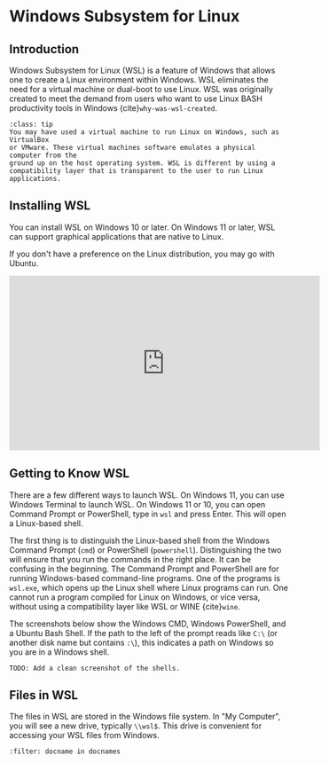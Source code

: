 # Windows Subsystem for Linux

## Introduction

Windows Subsystem for Linux (WSL) is a feature of Windows that allows one to
create a Linux environment within Windows. WSL eliminates the need for a
virtual machine or dual-boot to use Linux. WSL was originally created to meet the
demand from users who want to use Linux BASH productivity tools in Windows
{cite}`why-was-wsl-created`.


`````{admonition} How is WSL different from a virtual machine?
:class: tip
You may have used a virtual machine to run Linux on Windows, such as VirtualBox
or VMware. These virtual machines software emulates a physical computer from the
ground up on the host operating system. WSL is different by using a
compatibility layer that is transparent to the user to run Linux applications.
`````

## Installing WSL

You can install WSL on Windows 10 or later. On Windows 11 or later, WSL can support
graphical applications that are native to Linux.

If you don't have a preference on the Linux distribution, you may go with Ubuntu.

<iframe width="560" height="315" src="https://www.youtube.com/embed/eId6K8d0v6o?si=gnCRURtNuQKkwXrq" title="YouTube video player" frameborder="0" allow="accelerometer; autoplay; clipboard-write; encrypted-media; gyroscope; picture-in-picture; web-share" referrerpolicy="strict-origin-when-cross-origin" allowfullscreen></iframe>

## Getting to Know WSL

There are a few different ways to launch WSL. On Windows 11, you can use Windows
Terminal to launch WSL. On Windows 11 or 10, you can open Command Prompt or
PowerShell, type in `wsl` and press Enter. This will open a Linux-based shell.

The first thing is to distinguish the Linux-based shell from the Windows Command
Prompt (`cmd`) or PowerShell (`powershell`). Distinguishing the two will ensure
that you run the commands in the right place. It can be confusing in the
beginning. The Command Prompt and PowerShell are for running Windows-based
command-line programs. One of the programs is `wsl.exe`, which opens up the
Linux shell where Linux programs can run. One cannot run a program compiled for
Linux on Windows, or vice versa, without using a compatibility layer like WSL or
WINE {cite}`wine`.

The screenshots below show the Windows CMD, Windows PowerShell, and a Ubuntu
Bash Shell. If the path to the left of the prompt reads like `C:\` (or another
disk name but contains `:\`), this indicates a path on Windows so you are in a
Windows shell.

```{note}
TODO: Add a clean screenshot of the shells.
```

## Files in WSL

The files in WSL are stored in the Windows file system. In "My Computer", you
will see a new drive, typically `\\wsl$`. This drive is convenient for accessing
your WSL files from Windows.


```{bibliography}
:filter: docname in docnames
```